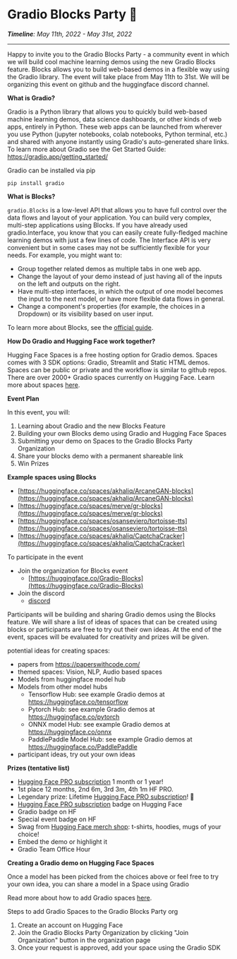# Gradio Blocks Party  🥳


_**Timeline**: May 11th, 2022 - May 31st, 2022_

---

Happy to invite you to the Gradio Blocks Party - a community event in which we will build cool machine learning demos using the new Gradio Blocks feature. Blocks allows you to build web-based demos in a flexible way using the Gradio library. The event will take place from May 11th to 31st. We will be organizing this event on github and the huggingface discord channel.


**What is Gradio?**

Gradio is a Python library that allows you to quickly build web-based machine learning demos, data science dashboards, or other kinds of web apps, entirely in Python. These web apps can be launched from wherever you use Python (jupyter notebooks, colab notebooks, Python terminal, etc.) and shared with anyone instantly using Gradio's auto-generated share links. To learn more about Gradio see the Get Started Guide: https://gradio.app/getting_started/

Gradio can be installed via pip

```pip install gradio```


**What is Blocks?**

`gradio.Blocks` is a low-level API that allows you to have full control over the data flows and layout of your application. You can build very complex, multi-step applications using Blocks. If you have already used gradio.Interface, you know that you can easily create fully-fledged machine learning demos with just a few lines of code. The Interface API is very convenient but in some cases may not be sufficiently flexible for your needs. For example, you might want to:

* Group together related demos as multiple tabs in one web app.
* Change the layout of your demo instead of just having all of the inputs on the left and outputs on the right.
* Have multi-step interfaces, in which the output of one model becomes the input to the next model, or have more flexible data flows in general.
* Change a component's properties (for example, the choices in a Dropdown) or its visibility based on user input.

To learn more about Blocks, see the [official guide](https://www.gradio.app/introduction_to_blocks/).


**How Do Gradio and Hugging Face work together?**

Hugging Face Spaces is a free hosting option for Gradio demos. Spaces comes with 3 SDK options: Gradio, Streamlit and Static HTML demos. Spaces can be public or private and the workflow is similar to github repos. There are over 2000+ Gradio spaces currently on Hugging Face. Learn more about spaces [here](https://huggingface.co/docs/hub/spaces).

**Event Plan**

In this event, you will:

1. Learning about Gradio and the new Blocks Feature
2. Building your own Blocks demo using Gradio and Hugging Face Spaces
3. Submitting your demo on Spaces to the Gradio Blocks Party Organization
4. Share your blocks demo with a permanent shareable link 
5. Win Prizes


**Example spaces using Blocks**
- [https://huggingface.co/spaces/akhaliq/ArcaneGAN-blocks](https://huggingface.co/spaces/akhaliq/ArcaneGAN-blocks)
- [https://huggingface.co/spaces/merve/gr-blocks](https://huggingface.co/spaces/merve/gr-blocks)
- [https://huggingface.co/spaces/osanseviero/tortoisse-tts](https://huggingface.co/spaces/osanseviero/tortoisse-tts)
- [https://huggingface.co/spaces/akhaliq/CaptchaCracker](https://huggingface.co/spaces/akhaliq/CaptchaCracker)


To participate in the event

- Join the organization for Blocks event
    - [https://huggingface.co/Gradio-Blocks](https://huggingface.co/Gradio-Blocks)
- Join the discord
    - [discord](https://discord.com/invite/feTf9x3ZSB)


Participants will be building and sharing Gradio demos using the Blocks feature. We will share a list of ideas of spaces that can be created using blocks or participants are free to try out their own ideas. At the end of the event, spaces will be evaluated for creativity and prizes will be given. 


potential ideas for creating spaces:


- papers from https://paperswithcode.com/
- themed spaces: Vision, NLP, Audio based spaces
- Models from huggingface model hub
- Models from other model hubs
    - Tensorflow Hub: see example Gradio demos at https://huggingface.co/tensorflow
    - Pytorch Hub: see example Gradio demos at https://huggingface.co/pytorch
    - ONNX model Hub: see example Gradio demos at https://huggingface.co/onnx
    - PaddlePaddle Model Hub: see example Gradio demos at https://huggingface.co/PaddlePaddle
- participant ideas, try out your own ideas


**Prizes (tentative list)**

- [Hugging Face PRO subscription](https://huggingface.co/pricing) 1 month or 1 year!
- 1st place 12 months, 2nd 6m, 3rd 3m, 4th 1m HF PRO.
- Legendary prize: Lifetime [Hugging Face PRO subscription](https://huggingface.co/pricing)! 🤯
- [Hugging Face PRO subscription](https://huggingface.co/pricing) badge on Hugging Face
- Gradio badge on HF
- Special event badge on HF
- Swag from [Hugging Face merch shop](https://huggingface.myshopify.com/): t-shirts, hoodies, mugs of your choice!
- Embed the demo or highlight it
- Gradio Team Office Hour


**Creating a Gradio demo on Hugging Face Spaces**

Once a model has been picked from the choices above or feel free to try your own idea, you can share a model in a Space using Gradio

Read more about how to add Gradio spaces [here](https://huggingface.co/blog/gradio-spaces).
 
Steps to add Gradio Spaces to the Gradio Blocks Party org
1. Create an account on Hugging Face
2. Join the Gradio Blocks Party Organization by clicking "Join Organization" button in the organization page
3. Once your request is approved, add your space using the Gradio SDK
